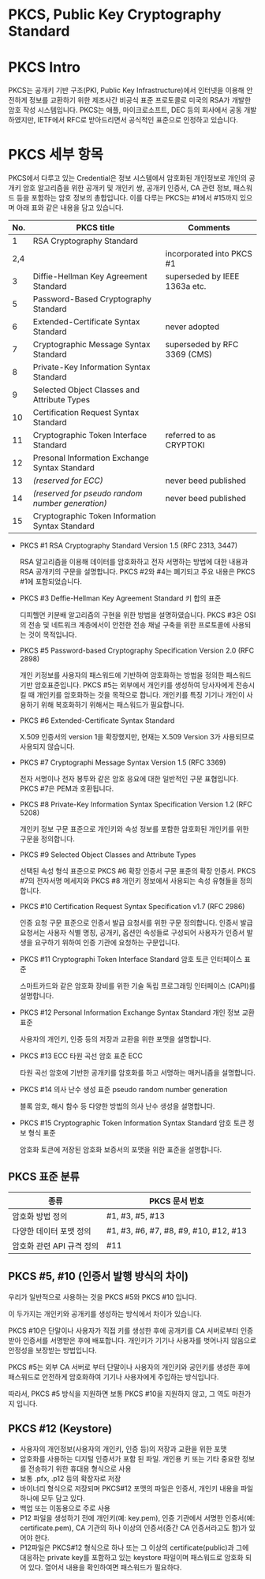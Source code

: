 # PKCS, Public Key Cryptography Standard


# PKCS Intro

PKCS는 공개키 기반 구조(PKI, Public Key Infrastructure)에서 인터넷을 이용해 안전하게 정보를 교환하기 위한 제조사간 비공식 표준 프로토콜로 미국의 RSA가 개발한 암호 작성 시스템입니다. PKCS는 애플, 마이크로소프트, DEC 등의 회사에서 공동 개발하였지만, IETF에서 RFC로 받아드리면서 공식적인 표준으로 인정하고 있습니다.



# PKCS 세부 항목

PKCS에서 다루고 있는 Credential은 정보 시스템에서 암호화된 개인정보로 개인의 공개키 암호 알고리즘을 위한 공개키 및 개인키 쌍, 공개키 인증서, CA 관련 정보, 패스워드 등을 포함하는 암호 정보의 총합입니다. 이를 다루는 PKCS는 #1에서 #15까지 있으며 아래 표와 같은 내용을 담고 있습니다.

| No.  | PKCS title                                       | Comments                      |
| ---- | ------------------------------------------------ | ----------------------------- |
| 1    | RSA Cryptography Standard                        |                               |
| 2,4  |                                                  | incorporated into PKCS #1     |
| 3    | Diffie-Hellman Key Agreement Standard            | superseded by IEEE 1363a etc. |
| 5    | Password-Based Cryptography Standard             |                               |
| 6    | Extended-Certificate Syntax Standard             | never adopted                 |
| 7    | Cryptographic Message Syntax Standard            | superseded by RFC 3369 (CMS)  |
| 8    | Private-Key Information Syntax Standard          |                               |
| 9    | Selected Object Classes and Attribute Types      |                               |
| 10   | Certification Request Syntax Standard            |                               |
| 11   | Cryptographic Token Interface Standard           | referred to as CRYPTOKI       |
| 12   | Presonal Information Exchange Syntax Standard    |                               |
| 13   | *(reserved for ECC)*                             | never beed published          |
| 14   | *(reserved for pseudo random number generation)* | never beed published          |
| 15   | Cryptographic Token Information Syntax Standard  |                               |



- PKCS #1 RSA Cryptography Standard Version 1.5 (RFC 2313, 3447)

  RSA 알고리즘을 이용해 데이터를 암호화하고 전자 서명하는 방법에 대한 내용과 RSA 공개키의 구문을 설명합니다. PKCS #2와 #4는 폐기되고 주요 내용은 PKCS #1에 포함되었습니다.

- PKCS #3 Deffie-Hellman Key Agreement Standard 키 합의 표준

  디피헬먼 키분배 알고리즘의 구현을 위한 방법을 설명하였습니다. PKCS #3은 OSI의 전송 및 네트워크 계층에서이 안전한 전송 채널 구축을 위한 프로토콜에 사용되는 것이 목적입니다.

- PKCS #5 Password-based Cryptography Specification Version 2.0 (RFC 2898)

  개인 키정보를 사용자의 패스워드에 기반하여 암호화하는 방법을 정의한 패스워드 기반 암호표준입니다. PKCS #5는 외부에서 개인키를 생성하여 당사자에게 전송시킬 때 개인키를 암호화하는 것을 목적으로 합니다. 개인키를 특징 기기나 개인이 사용하기 위해 복호화하기 위해서는 패스워드가 필요합니다.

- PKCS #6 Extended-Certificate Syntax Standard

  X.509 인증서의 version 1을 확장했지만, 현재는 X.509 Version 3가 사용되므로 사용되지 않습니다.

- PKCS #7 Cryptographi Message Syntax Version 1.5 (RFC 3369)

  전자 서명이나 전자 봉투와 같은 암호 응요에 대한 일반적인 구문 표협입니다. PKCS #7은 PEM과 호환됩니다.

- PKCS #8 Private-Key Information Syntax Specification Version 1.2 (RFC 5208)

  개인키 정보 구문 표준으로 개인키와 속성 정보를 포함한 암호화된 개인키를 위한 구문을 정의합니다.

- PKCS #9 Selected Object Classes and Attribute Types

  선택된 속성 형식 표준으로 PKCS #6 확장 인증서 구문 표준의 확장 인증서. PKCS #7의 전자서명 메세지와 PKCS #8 개인키 정보에서 사용되는 속성 유형들을 정의합니다.

- PKCS #10 Certification Request Syntax Specification v1.7 (RFC 2986)

  인증 요청 구문 표준으로 인증서 발급 요청서를 위한 구문 정의합니다. 인증서 발급 요청서는 사용자 식별 명칭, 공개키, 옵션인 속성들로 구성되어 사용자가 인증서 발생을 요구하기 위하여 인증 기관에 요청하는 구문입니다.

- PKCS #11 Cryptographi Token Interface Standard 암호 토큰 인터페이스 표준

  스마트카드와 같은 암호화 장비를 위한 기술 독립 프로그래밍 인터페이스 (CAPI)를 설명합니다.

- PKCS #12 Personal Information Exchange Syntax Standard 개인 정보 교환 표준

  사용자의 개인키, 인증 등의 저장과 교환을 위한 포맷을 설명합니다.

- PKCS #13 ECC 타원 곡선 암호 표준 ECC

  타원 곡선 암호에 기반한 공개키를 암호화를 하고 서명하는 매커니즘을 설명합니다.

- PKCS #14 의사 난수 생성 표준 pseudo random number generation

  블록 암호, 해시 함수 등 다양한 방법의 의사 난수 생성을 설명합니다.

- PKCS #15 Cryptographic Token Information Syntax Standard 암호 토큰 정보 형식 표준

  암호화 토큰에 저장된 암호화 보증서의 포맷을 위한 표준을 설명합니다.



## PKCS 표준 분류

| 종류                      | PKCS 문서 번호                        |
| ------------------------- | ------------------------------------- |
| 암호화 방법 정의          | #1, #3, #5, #13                       |
| 다양한 데이터 포맷 정의   | #1, #3, #6, #7, #8, #9, #10, #12, #13 |
| 암호화 관련 API 규격 정의 | #11                                   |



## PKCS #5, #10 (인증서 발행 방식의 차이)

우리가 일반적으로 사용하는 것을 PKCS #5와 PKCS #10 입니다.

이 두가지는 개인키와 공개키를 생성하는 방식에서 차이가 있습니다. 

PKCS #10은 단말이나 사용자가 직접 키를 생성한 후에 공개키를 CA 서버로부터 인증받아 인증서를 서명받은 후에 배포합니다. 개인키가 기기나 사용자를 벗어나지 않음으로 안정성을 보장받는 방법입니다. 

PKCS #5는 외부 CA 서버로 부터 단말이나 사용자의 개인키와 공인키를 생성한 후에 패스워드로 안전하게 암호화하여 기기나 사용자에게 주입하는 방식입니다. 

따라서, PKCS #5 방식을 지원하면 보통 PKCS #10을 지원하지 않고, 그 역도 마찬가지 입니다.





## PKCS #12 (Keystore)

- 사용자의 개인정보(사용자의 개인키, 인증 등)의 저장과 교환을 위한 포맷
- 암호화를 사용하는 디지털 인증서가 포함 된 파일. 개인용 키 또는 기타 중요한 정보를 전송하기 위한 휴대용 형식으로 사용
- 보통 .pfx, .p12 등의 확장자로 저장
- 바이너리 형식으로 저장되며 PKCS#12 포맷의 파일은 인증서, 개인키 내용을 파일 하나에 모두 담고 있다.
- 백업 또는 이동용으로 주로 사용
- P12 파일을 생성하기 전에 개인키(예: key.pem), 인증 기관에서 서명한 인증서(예: certificate.pem), CA 기관의 하나 이상의 인증서(중간 CA 인증서라고도 함)가 있어야 한다.
- P12파일은 PKCS#12 형식으로 하나 또는 그 이상의 certificate(public)과 그에 대응하는 private key를 포함하고 있는 keystore 파일이며 패스워드로 암호화 되어 있다. 열어서 내용을 확인하여면 패스워드가 필요하다.



